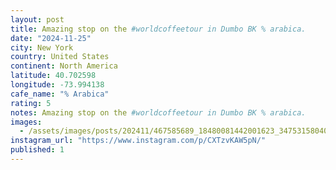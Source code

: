 ```yaml
---
layout: post
title: Amazing stop on the #worldcoffeetour in Dumbo BK % arabica.
date: "2024-11-25"
city: New York
country: United States
continent: North America
latitude: 40.702598
longitude: -73.994138
cafe_name: "% Arabica"
rating: 5
notes: Amazing stop on the #worldcoffeetour in Dumbo BK % arabica.
images:
  - /assets/images/posts/202411/467585689_18480081442001623_3475315804096665779_n_18061138462829026.jpg
instagram_url: "https://www.instagram.com/p/CXTzvKAW5pN/"
published: 1
---
```

